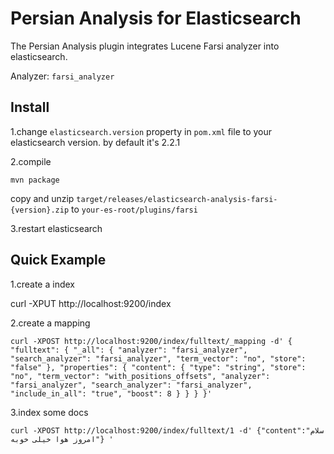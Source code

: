 Persian Analysis for Elasticsearch
=============================

The Persian Analysis plugin integrates Lucene Farsi analyzer into elasticsearch.

Analyzer: `farsi_analyzer` 

Install
-------

1.change `elasticsearch.version` property in `pom.xml` file to your elasticsearch version. by default it's 2.2.1

2.compile

`mvn package`

copy and unzip `target/releases/elasticsearch-analysis-farsi-{version}.zip` to `your-es-root/plugins/farsi`

3.restart elasticsearch


Quick Example
-------
1.create a index

curl -XPUT http://localhost:9200/index

2.create a mapping

`curl -XPOST http://localhost:9200/index/fulltext/_mapping -d'
{
    "fulltext": {
             "_all": {
            "analyzer": "farsi_analyzer",
            "search_analyzer": "farsi_analyzer",
            "term_vector": "no",
            "store": "false"
        },
        "properties": {
            "content": {
                "type": "string",
                "store": "no",
                "term_vector": "with_positions_offsets",
                "analyzer": "farsi_analyzer",
                "search_analyzer": "farsi_analyzer",
                "include_in_all": "true",
                "boost": 8
            }
        }
    }
}'`


3.index some docs

`curl -XPOST http://localhost:9200/index/fulltext/1 -d'
{"content":"سلام امروز هوا خیلی خوبه"}
'`
